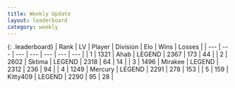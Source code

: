 ```yaml
---
title: Weekly Update
layout: leaderboard
category: weekly
---
```


{: .leaderboard}
| Rank | LV | Player | Division | Elo | Wins | Losses |
| --- | --- | --- | --- | --- | --- | --- |
| <span data-change="0">1</span> | 1321 | <span title="ID: 402846">Ahab</span> | LEGEND | <span data-change="54">2367</span> | <span data-change="65">173</span> | <span data-change="13">44</span> |
| <span data-change="0">2</span> | 2602 | <span title="ID: 353063">Sktima</span> | LEGEND | <span data-change="18">2318</span> | <span data-change="3">64</span> | <span data-change="0">14</span> |
| <span data-change="3">3</span> | 1496 | <span title="ID: 416373">Mirakee</span> | LEGEND | <span data-change="66">2312</span> | <span data-change="67">236</span> | <span data-change="21">94</span> |
| <span data-change="19">4</span> | 1249 | <span title="ID: 692745">Mercury</span> | LEGEND | <span data-change="114">2291</span> | <span data-change="91">278</span> | <span data-change="42">153</span> |
| <span data-change="-1">5</span> | 159 | <span title="ID: 459203">Kitty409</span> | LEGEND | <span data-change="28">2290</span> | <span data-change="26">95</span> | <span data-change="10">28</span> |